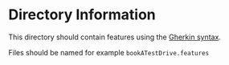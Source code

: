 # Directory Information

This directory should contain features using the [Gherkin syntax](https://cucumber.io/docs/gherkin/).

Files should be named for example `bookATestDrive.features`
